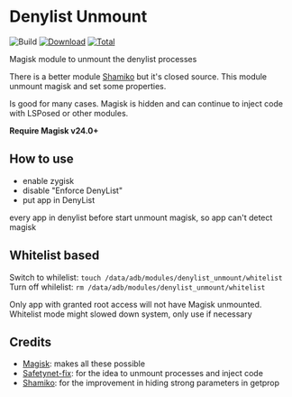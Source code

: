
# Denylist Unmount

![Build](https://shields.io/github/workflow/status/mywalkb/DenylistUnmount/Main?event=push&logo=github&label=Build) [![Download](https://img.shields.io/github/v/release/mywalkb/DenylistUnmount?color=orange&logoColor=orange&label=Download&logo=DocuSign)](https://github.com/mywalkb/DenylistUnmount/releases/latest) [![Total](https://shields.io/github/downloads/mywalkb/DenylistUnmount/total?logo=Bookmeter&label=Counts&logoColor=yellow&color=yellow)](https://github.com/mywalkb/DenylistUnmount/releases)


Magisk module to unmount the denylist processes

There is a better module [Shamiko](https://github.com/LSPosed/LSPosed.github.io/releases) but it's closed source.
This module unmount magisk and set some properties.

Is good for many cases. Magisk is hidden and can continue to inject code with LSPosed or other modules.

**Require Magisk v24.0+**

## How to use

- enable zygisk
- disable "Enforce DenyList"
- put app in DenyList

every app in denylist before start unmount magisk, so app can't detect magisk

## Whitelist based

Switch to whilelist: `touch /data/adb/modules/denylist_unmount/whitelist`  
Turn off whilelist: `rm /data/adb/modules/denylist_unmount/whitelist`

Only app with granted root access will not have Magisk unmounted.  
Whitelist mode might slowed down system, only use if necessary

## Credits

- [Magisk](https://github.com/topjohnwu/Magisk/): makes all these possible
- [Safetynet-fix](https://github.com/kdrag0n/safetynet-fix): for the idea to unmount processes and inject code
- [Shamiko](https://github.com/LSPosed/LSPosed.github.io/releases): for the improvement in hiding strong parameters in getprop
